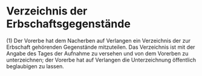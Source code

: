 # Verzeichnis der Erbschaftsgegenstände

(1) Der Vorerbe hat dem Nacherben auf Verlangen ein Verzeichnis der zur Erbschaft gehörenden Gegenstände mitzuteilen. Das Verzeichnis ist mit der Angabe des Tages der Aufnahme zu versehen und von dem Vorerben zu unterzeichnen; der Vorerbe hat auf Verlangen die Unterzeichnung öffentlich beglaubigen zu lassen.